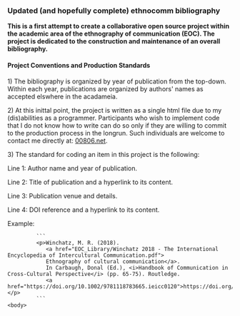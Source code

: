<!DOCTYPE html>
<html>
   <head>
      <h3>Updated (and hopefully complete) ethnocomm bibliography</h3>
      <p><b>This is a first attempt to create a collaborative open source project within the academic area of the ethnography of communication (EOC). The project is dedicated to the construction and maintenance of an overall bibliography.</b></p>
   </head>
	
   <body>
        <h4>Project Conventions and Production Standards</h2>
            <p>1) The bibliography is organized by year of publication from the top-down. Within each year, publications are organized by authors' names as accepted elswhere in the acadameia.</p>
            <p>2) At this inittal point, the project is written as a single html file due to my (dis)abilities as a programmer. Participants who wish to implement code that I do not know how to write can do so only if they are willing to commit to the production process in the longrun. Such              
                      individuals are welcome to contact me directly at: <a href="https://00806.net/?page_id=7">00806.net</a>.</p>       
            <p>3) The standard for coding an item in this project is the following:</p>
            <p>Line 1: Author name and year of publication.</p>
            <p>Line 2: Title of publication and a hyperlink to its content.</p>
            <p>Line 3: Publication venue and details.</p>
            <p>Line 4: DOI reference and a hyperlink to its content.</p>
            <p>Example:</p>
            
             ```
             <p>Winchatz, M. R. (2018). 
   		        <a href="EOC_Library/Winchatz 2018 - The International Encyclopedia of Intercultural Communication.pdf">
   		        Ethnography of cultural communication</a>.
   		        In Carbaugh, Donal (Ed.), <i>Handbook of Communication in Cross-Cultural Perspective</i> (pp. 65-75). Routledge.
   		        <a href="https://doi.org/10.1002/9781118783665.ieicc0120">https://doi.org/10.1002/9781118783665.ieicc0120</a></p>
   		     ```
    <body>
 </html>